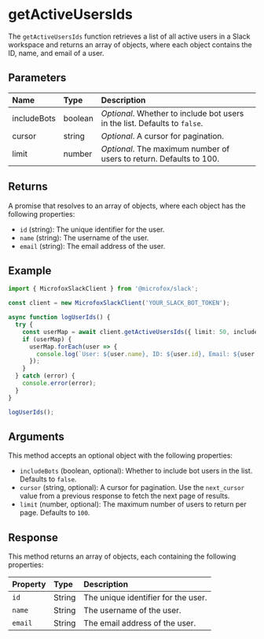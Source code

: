 # getActiveUsersIds

The `getActiveUsersIds` function retrieves a list of all active users in a Slack workspace and returns an array of objects, where each object contains the ID, name, and email of a user.

## Parameters

| Name        | Type    | Description                                                     |
| :---------- | :------ | :-------------------------------------------------------------- |
| includeBots | boolean | _Optional_. Whether to include bot users in the list. Defaults to `false`. |
| cursor      | string  | _Optional_. A cursor for pagination.                               |
| limit       | number  | _Optional_. The maximum number of users to return. Defaults to 100. |

## Returns

A promise that resolves to an array of objects, where each object has the following properties:

-   `id` (string): The unique identifier for the user.
-   `name` (string): The username of the user.
-   `email` (string): The email address of the user.

## Example

```typescript
import { MicrofoxSlackClient } from '@microfox/slack';

const client = new MicrofoxSlackClient('YOUR_SLACK_BOT_TOKEN');

async function logUserIds() {
  try {
    const userMap = await client.getActiveUsersIds({ limit: 50, includeBots: true });
    if (userMap) {
      userMap.forEach(user => {
        console.log(`User: ${user.name}, ID: ${user.id}, Email: ${user.email}`);
      });
    }
  } catch (error) {
    console.error(error);
  }
}

logUserIds();
```

## Arguments

This method accepts an optional object with the following properties:

-   `includeBots` (boolean, optional): Whether to include bot users in the list. Defaults to `false`.
-   `cursor` (string, optional): A cursor for pagination. Use the `next_cursor` value from a previous response to fetch the next page of results.
-   `limit` (number, optional): The maximum number of users to return per page. Defaults to `100`.

## Response

This method returns an array of objects, each containing the following properties:

| Property | Type   | Description                      |
| :------- | :----- | :------------------------------- |
| `id`     | String | The unique identifier for the user. |
| `name`   | String | The username of the user.        |
| `email`  | String | The email address of the user.   | 